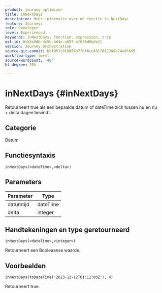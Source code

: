 ```yaml
---
product: journey optimizer
title: inNextDays
description: Meer informatie over de functie in NextDays
feature: Journeys
role: Developer
level: Experienced
keywords: inNextDays, function, expression, trip
exl-id: 0cb3e0db-dc5b-4d4e-a057-af030d9bdb21
version: Journey Orchestration
source-git-commit: bdf857c010854b7f0f6ce4817012398e74a068d5
workflow-type: tm+mt
source-wordcount: '48'
ht-degree: 10%

---
```


# inNextDays {#inNextDays}

Retourneert true als een bepaalde datum of dateTime zich tussen nu en nu + delta dagen bevindt.

## Categorie

Datum

## Functiesyntaxis

`inNextDays(<dateTime>,<delta>)`

## Parameters

| Parameter | Type |
|-----------|------------------|
| datumtijd | dateTime |
| delta | integer |

## Handtekeningen en type geretourneerd

`inNextDays(<dateTime>,<integer>)`

Retourneert een Booleaanse waarde.

## Voorbeelden

`inNextDays(toDateTime('2023-12-12T01:11:00Z'), 4)`

Retourneert true.
